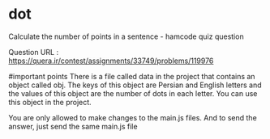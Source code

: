 # dot
Calculate the number of points in a sentence - hamcode quiz question


Question URL : https://quera.ir/contest/assignments/33749/problems/119976


#important points
There is a file called data in the project that contains an object called obj. The keys of this object are Persian and English letters and the values ​​of this object are the number of dots in each letter. You can use this object in the project.

You are only allowed to make changes to the main.js files. And to send the answer, just send the same main.js file
